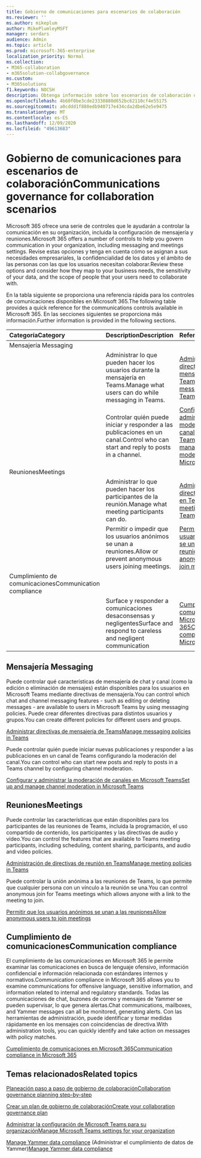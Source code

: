 ```yaml
---
title: Gobierno de comunicaciones para escenarios de colaboración
ms.reviewer: ''
ms.author: mikeplum
author: MikePlumleyMSFT
manager: serdars
audience: Admin
ms.topic: article
ms.prod: microsoft-365-enterprise
localization_priority: Normal
ms.collection:
- M365-collaboration
- m365solution-collabgovernance
ms.custom:
- M365solutions
f1.keywords: NOCSH
description: Obtenga información sobre los escenarios de colaboración de gobierno de comunicaciones.
ms.openlocfilehash: 4b60f0be3cde23330880d652bc62110cf4e55175
ms.sourcegitcommit: a0cddd1f888edb940717e434cda2dbe62e5e9475
ms.translationtype: MT
ms.contentlocale: es-ES
ms.lasthandoff: 12/09/2020
ms.locfileid: "49613683"
---
```

# <a name="communications-governance-for-collaboration-scenarios"></a><span data-ttu-id="62d90-103">Gobierno de comunicaciones para escenarios de colaboración</span><span class="sxs-lookup"><span data-stu-id="62d90-103">Communications governance for collaboration scenarios</span></span>

<span data-ttu-id="62d90-104">Microsoft 365 ofrece una serie de controles que le ayudarán a controlar la comunicación en su organización, incluida la configuración de mensajería y reuniones.</span><span class="sxs-lookup"><span data-stu-id="62d90-104">Microsoft 365 offers a number of controls to help you govern communication in your organization, including messaging and meetings settings.</span></span> <span data-ttu-id="62d90-105">Revise estas opciones y tenga en cuenta cómo se asignan a sus necesidades empresariales, la confidencialidad de los datos y el ámbito de las personas con las que los usuarios necesitan colaborar.</span><span class="sxs-lookup"><span data-stu-id="62d90-105">Review these options and consider how they map to your business needs, the sensitivity of your data, and the scope of people that your users need to collaborate with.</span></span>

<span data-ttu-id="62d90-106">En la tabla siguiente se proporciona una referencia rápida para los controles de comunicaciones disponibles en Microsoft 365.</span><span class="sxs-lookup"><span data-stu-id="62d90-106">The following table provides a quick reference for the communications controls available in Microsoft 365.</span></span> <span data-ttu-id="62d90-107">En las secciones siguientes se proporciona más información.</span><span class="sxs-lookup"><span data-stu-id="62d90-107">Further information is provided in the following sections.</span></span>

|<span data-ttu-id="62d90-108">Categoría</span><span class="sxs-lookup"><span data-stu-id="62d90-108">Category</span></span>|<span data-ttu-id="62d90-109">Description</span><span class="sxs-lookup"><span data-stu-id="62d90-109">Description</span></span>|<span data-ttu-id="62d90-110">Referencia</span><span class="sxs-lookup"><span data-stu-id="62d90-110">Reference</span></span>|
|:-------|:----------|:--------|
|<span data-ttu-id="62d90-111">Mensajería </span><span class="sxs-lookup"><span data-stu-id="62d90-111">Messaging</span></span>|||
||<span data-ttu-id="62d90-112">Administrar lo que pueden hacer los usuarios durante la mensajería en Teams.</span><span class="sxs-lookup"><span data-stu-id="62d90-112">Manage what users can do while messaging in Teams.</span></span>|[<span data-ttu-id="62d90-113">Administrar directivas de mensajería de Teams</span><span class="sxs-lookup"><span data-stu-id="62d90-113">Manage messaging policies in Teams</span></span>](https://docs.microsoft.com/microsoftteams/messaging-policies-in-teams)|
||<span data-ttu-id="62d90-114">Controlar quién puede iniciar y responder a las publicaciones en un canal.</span><span class="sxs-lookup"><span data-stu-id="62d90-114">Control who can start and reply to posts in a channel.</span></span>|[<span data-ttu-id="62d90-115">Configurar y administrar la moderación de canales en Microsoft Teams</span><span class="sxs-lookup"><span data-stu-id="62d90-115">Set up and manage channel moderation in Microsoft Teams</span></span>](https://docs.microsoft.com/microsoftteams/manage-channel-moderation-in-teams)|
|<span data-ttu-id="62d90-116">Reuniones</span><span class="sxs-lookup"><span data-stu-id="62d90-116">Meetings</span></span>|||
||<span data-ttu-id="62d90-117">Administrar lo que pueden hacer los participantes de la reunión.</span><span class="sxs-lookup"><span data-stu-id="62d90-117">Manage what meeting participants can do.</span></span>|[<span data-ttu-id="62d90-118">Administración de directivas de reunión en Teams</span><span class="sxs-lookup"><span data-stu-id="62d90-118">Manage meeting policies in Teams</span></span>](https://docs.microsoft.com/microsoftteams/meeting-policies-in-teams)|
||<span data-ttu-id="62d90-119">Permitir o impedir que los usuarios anónimos se unan a reuniones.</span><span class="sxs-lookup"><span data-stu-id="62d90-119">Allow or prevent anonymous users joining meetings.</span></span>|[<span data-ttu-id="62d90-120">Permitir que los usuarios anónimos se unan a las reuniones</span><span class="sxs-lookup"><span data-stu-id="62d90-120">Allow anonymous users to join meetings</span></span>](https://docs.microsoft.com/microsoftteams/meeting-settings-in-teams#allow-anonymous-users-to-join-meetings)|
|<span data-ttu-id="62d90-121">Cumplimiento de comunicaciones</span><span class="sxs-lookup"><span data-stu-id="62d90-121">Communication compliance</span></span>|||
||<span data-ttu-id="62d90-122">Surface y responder a comunicaciones desaconsensas y negligentes</span><span class="sxs-lookup"><span data-stu-id="62d90-122">Surface and respond to careless and negligent communication</span></span>|[<span data-ttu-id="62d90-123">Cumplimiento de comunicaciones en Microsoft 365</span><span class="sxs-lookup"><span data-stu-id="62d90-123">Communication compliance in Microsoft 365</span></span>](https://docs.microsoft.com/microsoft-365/compliance/communication-compliance)|

## <a name="messaging"></a><span data-ttu-id="62d90-124">Mensajería </span><span class="sxs-lookup"><span data-stu-id="62d90-124">Messaging</span></span>

<span data-ttu-id="62d90-125">Puede controlar qué características de mensajería de chat y canal (como la edición o eliminación de mensajes) están disponibles para los usuarios en Microsoft Teams mediante directivas de mensajería.</span><span class="sxs-lookup"><span data-stu-id="62d90-125">You can control which chat and channel messaging features - such as editing or deleting messages - are available to users in Microsoft Teams by using messaging policies.</span></span> <span data-ttu-id="62d90-126">Puede crear diferentes directivas para distintos usuarios y grupos.</span><span class="sxs-lookup"><span data-stu-id="62d90-126">You can create different policies for different users and groups.</span></span>

[<span data-ttu-id="62d90-127">Administrar directivas de mensajería de Teams</span><span class="sxs-lookup"><span data-stu-id="62d90-127">Manage messaging policies in Teams</span></span>](https://docs.microsoft.com/microsoftteams/messaging-policies-in-teams)

<span data-ttu-id="62d90-128">Puede controlar quién puede iniciar nuevas publicaciones y responder a las publicaciones en un canal de Teams configurando la moderación del canal.</span><span class="sxs-lookup"><span data-stu-id="62d90-128">You can control who can start new posts and reply to posts in a Teams channel by configuring channel moderation.</span></span>

[<span data-ttu-id="62d90-129">Configurar y administrar la moderación de canales en Microsoft Teams</span><span class="sxs-lookup"><span data-stu-id="62d90-129">Set up and manage channel moderation in Microsoft Teams</span></span>](https://docs.microsoft.com/microsoftteams/manage-channel-moderation-in-teams)

## <a name="meetings"></a><span data-ttu-id="62d90-130">Reuniones</span><span class="sxs-lookup"><span data-stu-id="62d90-130">Meetings</span></span>

<span data-ttu-id="62d90-131">Puede controlar las características que están disponibles para los participantes de las reuniones de Teams, incluida la programación, el uso compartido de contenido, los participantes y las directivas de audio y vídeo.</span><span class="sxs-lookup"><span data-stu-id="62d90-131">You can control the features that are available to Teams meeting participants, including scheduling, content sharing, participants, and audio and video policies.</span></span>

[<span data-ttu-id="62d90-132">Administración de directivas de reunión en Teams</span><span class="sxs-lookup"><span data-stu-id="62d90-132">Manage meeting policies in Teams</span></span>](https://docs.microsoft.com/microsoftteams/meeting-policies-in-teams)

<span data-ttu-id="62d90-133">Puede controlar la unión anónima a las reuniones de Teams, lo que permite que cualquier persona con un vínculo a la reunión se una.</span><span class="sxs-lookup"><span data-stu-id="62d90-133">You can control anonymous join for Teams meetings which allows anyone with a link to the meeting to join.</span></span>

[<span data-ttu-id="62d90-134">Permitir que los usuarios anónimos se unan a las reuniones</span><span class="sxs-lookup"><span data-stu-id="62d90-134">Allow anonymous users to join meetings</span></span>](https://docs.microsoft.com/microsoftteams/meeting-settings-in-teams#allow-anonymous-users-to-join-meetings)


## <a name="communication-compliance"></a><span data-ttu-id="62d90-135">Cumplimiento de comunicaciones</span><span class="sxs-lookup"><span data-stu-id="62d90-135">Communication compliance</span></span>

<span data-ttu-id="62d90-136">El cumplimiento de las comunicaciones en Microsoft 365 le permite examinar las comunicaciones en busca de lenguaje ofensivo, información confidencial e información relacionada con estándares internos y normativos.</span><span class="sxs-lookup"><span data-stu-id="62d90-136">Communication compliance in Microsoft 365 allows you to examine communications for offensive language, sensitive information, and information related to internal and regulatory standards.</span></span> <span data-ttu-id="62d90-137">Todas las comunicaciones de chat, buzones de correo y mensajes de Yammer se pueden supervisar, lo que genera alertas.</span><span class="sxs-lookup"><span data-stu-id="62d90-137">Chat communications, mailboxes, and Yammer messages can all be monitored, generating alerts.</span></span> <span data-ttu-id="62d90-138">Con las herramientas de administración, puede identificar y tomar medidas rápidamente en los mensajes con coincidencias de directiva.</span><span class="sxs-lookup"><span data-stu-id="62d90-138">With administration tools, you can quickly identify and take action on messages with policy matches.</span></span>

[<span data-ttu-id="62d90-139">Cumplimiento de comunicaciones en Microsoft 365</span><span class="sxs-lookup"><span data-stu-id="62d90-139">Communication compliance in Microsoft 365</span></span>](https://docs.microsoft.com/microsoft-365/compliance/communication-compliance)

## <a name="related-topics"></a><span data-ttu-id="62d90-140">Temas relacionados</span><span class="sxs-lookup"><span data-stu-id="62d90-140">Related topics</span></span>

[<span data-ttu-id="62d90-141">Planeación paso a paso de gobierno de colaboración</span><span class="sxs-lookup"><span data-stu-id="62d90-141">Collaboration governance planning step-by-step</span></span>](collaboration-governance-overview.md#collaboration-governance-planning-step-by-step)

[<span data-ttu-id="62d90-142">Crear un plan de gobierno de colaboración</span><span class="sxs-lookup"><span data-stu-id="62d90-142">Create your collaboration governance plan</span></span>](collaboration-governance-first.md)

[<span data-ttu-id="62d90-143">Administrar la configuración de Microsoft Teams para su organización</span><span class="sxs-lookup"><span data-stu-id="62d90-143">Manage Microsoft Teams settings for your organization</span></span>](https://docs.microsoft.com/microsoftteams/enable-features-office-365)

<span data-ttu-id="62d90-144">[Manage Yammer data compliance](https://docs.microsoft.com/yammer/manage-security-and-compliance/manage-data-compliance) (Administrar el cumplimiento de datos de Yammer)</span><span class="sxs-lookup"><span data-stu-id="62d90-144">[Manage Yammer data compliance](https://docs.microsoft.com/yammer/manage-security-and-compliance/manage-data-compliance)</span></span>
